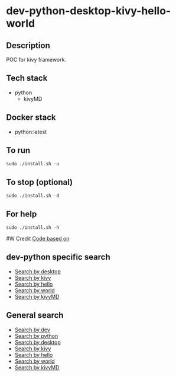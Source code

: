 # dev-python-desktop-kivy-hello-world

## Description
POC for kivy framework.

## Tech stack
- python
  - kivyMD

## Docker stack
- python:latest

## To run
`sudo ./install.sh -u`

## To stop (optional)
`sudo ./install.sh -d`

## For help
`sudo ./install.sh -h`

#W Credit
[Code based on](https://www.geeksforgeeks.org/creating-your-first-application-using-kivy/?ref=rp)

## dev-python specific search
- [Search by desktop](https://github.com/bearddan2000?tab=repositories&q=dev-python-desktop&type=&language=&sort=)
- [Search by kivy](https://github.com/bearddan2000?tab=repositories&q=dev-python-kivy&type=&language=&sort=)
- [Search by hello](https://github.com/bearddan2000?tab=repositories&q=dev-python-hello&type=&language=&sort=)
- [Search by world](https://github.com/bearddan2000?tab=repositories&q=dev-python-world&type=&language=&sort=)
- [Search by kivyMD](https://github.com/bearddan2000?tab=repositories&q=dev-python-kivyMD&type=&language=&sort=)

## General search
- [Search by dev](https://github.com/bearddan2000?tab=repositories&q=dev&type=&language=&sort=)
- [Search by python](https://github.com/bearddan2000?tab=repositories&q=python&type=&language=&sort=)
- [Search by desktop](https://github.com/bearddan2000?tab=repositories&q=desktop&type=&language=&sort=)
- [Search by kivy](https://github.com/bearddan2000?tab=repositories&q=kivy&type=&language=&sort=)
- [Search by hello](https://github.com/bearddan2000?tab=repositories&q=hello&type=&language=&sort=)
- [Search by world](https://github.com/bearddan2000?tab=repositories&q=world&type=&language=&sort=)
- [Search by kivyMD](https://github.com/bearddan2000?tab=repositories&q=kivyMD&type=&language=&sort=)
